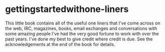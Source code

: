 gettingstartedwithone-liners
============================

This little book contains all of the useful one liners that I've come across on the web, IRC, magazines, books, email exchanges and conversations with some amazing people I've had the very good fortune to work with over the past years.  I've done my best to give credit where credit is due. See the acknowledgements at the end of the book for details.
